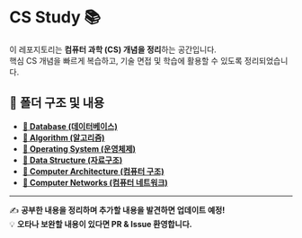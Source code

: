 # CS Study 📚

이 레포지토리는 **컴퓨터 과학 (CS) 개념을 정리**하는 공간입니다.  
핵심 CS 개념을 빠르게 복습하고, 기술 면접 및 학습에 활용할 수 있도록 정리되었습니다.

## 📂 폴더 구조 및 내용

- [**📁 Database (데이터베이스)**](Database/)
- [**📁 Algorithm (알고리즘)**](Algorithm/)
- [**📁 Operating System (운영체제)**](Operating_System/)
- [**📁 Data Structure (자료구조)**](Data_Structure/)
- [**📁 Computer Architecture (컴퓨터 구조)**](Computer_Architecture/)
- [**📁 Computer Networks (컴퓨터 네트워크)**](Computer_Networks/README.md)

---

✍️ **공부한 내용을 정리하며 추가할 내용을 발견하면 업데이트 예정!**  
💡 **오타나 보완할 내용이 있다면 PR & Issue 환영합니다.**
